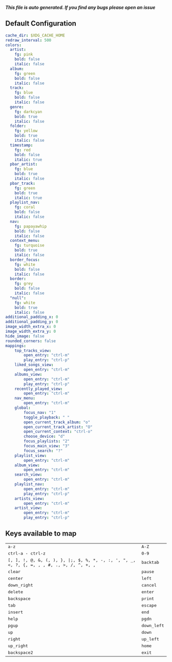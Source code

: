 ***This file is auto generated. If you find any bugs please open an issue***
## Default Configuration
```yml
cache_dir: $XDG_CACHE_HOME
redraw_interval: 500
colors:
  artist:
    fg: pink
    bold: false
    italic: false
  album:
    fg: green
    bold: false
    italic: false
  track:
    fg: blue
    bold: false
    italic: false
  genre:
    fg: darkcyan
    bold: true
    italic: false
  folder:
    fg: yellow
    bold: true
    italic: false
  timestamp:
    fg: red
    bold: false
    italic: true
  pbar_artist:
    fg: blue
    bold: true
    italic: false
  pbar_track:
    fg: green
    bold: true
    italic: true
  playlist_nav:
    fg: coral
    bold: false
    italic: false
  nav:
    fg: papayawhip
    bold: false
    italic: false
  context_menu:
    fg: turquoise
    bold: true
    italic: false
  border_focus:
    fg: white
    bold: false
    italic: false
  border:
    fg: grey
    bold: false
    italic: false
  "null":
    fg: white
    bold: true
    italic: false
additional_padding_x: 0
additional_padding_y: 0
image_width_extra_x: 0
image_width_extra_y: 0
hide_image: false
rounded_corners: false
mappings:
    top_tracks_view:
        open_entry: "ctrl-m"
        play_entry: "ctrl-p"
    liked_songs_view:
        open_entry: "ctrl-m"
    albums_view:
        open_entry: "ctrl-m"
        play_entry: "ctrl-p"
    recently_played_view:
        open_entry: "ctrl-m"
    nav_menu:
        open_entry: "ctrl-m"
    global:
        focus_nav: "1"
        toggle_playback: " "
        open_current_track_album: "o"
        open_current_track_artist: "O"
        open_current_context: "ctrl-o"
        choose_device: "d"
        focus_playlists: "2"
        focus_main_view: "3"
        focus_search: "?"
    playlist_view:
        open_entry: "ctrl-m"
    album_view:
        open_entry: "ctrl-m"
    search_view:
        open_entry: "ctrl-m"
    playlist_nav:
        open_entry: "ctrl-m"
        play_entry: "ctrl-p"
    artists_view:
        open_entry: "ctrl-m"
    artist_view:
        open_entry: "ctrl-m"
        play_entry: "ctrl-p"
```
## Keys available to map
|||
|--|--|
| <kbd>a-z</kbd> | <kbd>A-Z</kbd> |
| <kbd>ctrl-a - ctrl-z</kbd> | <kbd>0-9</kbd> |
| <kbd>[, ], !, @, &, (, ), }, \|;, $, %, *, -, :, ', ", _, <, ?, {, =, \,  , #, ., >, /, ^, +, ,</kbd> | <kbd>backtab</kbd> |
| <kbd>clear</kbd> | <kbd>pause</kbd> |
| <kbd>center</kbd> | <kbd>left</kbd> |
| <kbd>down_right</kbd> | <kbd>cancel</kbd> |
| <kbd>delete</kbd> | <kbd>enter</kbd> |
| <kbd>backspace</kbd> | <kbd>print</kbd> |
| <kbd>tab</kbd> | <kbd>escape</kbd> |
| <kbd>insert</kbd> | <kbd>end</kbd> |
| <kbd>help</kbd> | <kbd>pgdn</kbd> |
| <kbd>pgup</kbd> | <kbd>down_left</kbd> |
| <kbd>up</kbd> | <kbd>down</kbd> |
| <kbd>right</kbd> | <kbd>up_left</kbd> |
| <kbd>up_right</kbd> | <kbd>home</kbd> |
| <kbd>backspace2</kbd> | <kbd>exit</kbd> |
